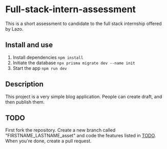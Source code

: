 # Full-stack-intern-assessment

This is a short assessment to candidate to the full stack internship offered by Lazo.

## Install and use

1. Install dependencies `npm install`
2. Initiate the database `npx prisma migrate dev --name init`
3. Start the app `npm run dev`

## Description

This project is a very simple blog application. People can create draft, and then publish them.

## TODO

First fork the repository. Create a new branch called "FIRSTNAME_LASTNAME_asset" and code the features listed in [TODO](TODO.md). When you're done, create a pull request.